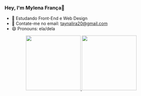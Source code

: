 ### Hey, I'm Mylena França👋


- 🌱 Estudando Front-End e Web Design
- 💬 Contate-me no email: taynalira20@gmail.com
- 😄 Pronouns: ela/dela

<div align="center">
  <a href="https://github.com/mylenalrf">
  <img height="180em" src="https://github-readme-stats.vercel.app/api?username=mylenalrf&show_icons=true&theme=dark&include_all_commits=true&count_private=true"/>
  <img height="180em" src="https://github-readme-stats.vercel.app/api/top-langs/?username=mylenalrf&layout=compact&langs_count=7&theme=dark"/>
</div>
